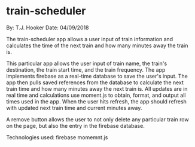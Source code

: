 # train-scheduler
By: T.J. Hooker
Date: 04/09/2018

The train-scheduler app allows a user input of train information and calculates the time of the next train and how many minutes away the train is. 

This particular app allows the user input of train name, the train's destination, the train start time, and the train frequency. The app implements firebase as a real-time database to save the user's input. The app then pulls saved references from the database to calculate the next train time and how many minutes away the next train is. All updates are in real time and calculations use moment.js to obtain, format, and output all times used in the app. When the user hits refresh, the app should refresh with updated next train time and current minutes away. 

A remove button allows the user to not only delete any particular train row on the page, but also the entry in the firebase database.

Technologies used:
firebase
momemnt.js